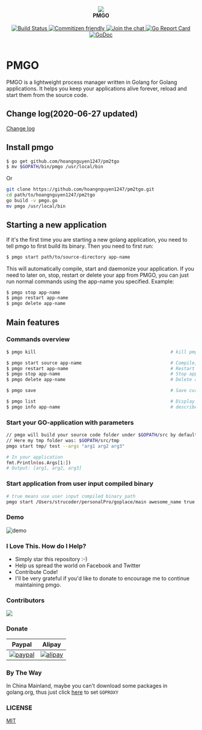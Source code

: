 <div align="center">
<a>
   <img src="https://i.loli.net/2018/12/06/5c08b9a294c29.png">
</a>
<br/>
<b>PMGO</b>
<br/><br/>
<a href="https://circleci.com/gh/hoangnguyen1247/pm2tgo">
<img src="https://circleci.com/gh/hoangnguyen1247/pm2tgo.svg?&style=shield&circle-token=0fa8ccfc85928edc54a0d7d848cbc784e31813ff" alt="Build Status">
</a>

<a href="http://commitizen.github.io/cz-cli">
  <img src="https://img.shields.io/badge/commitizen-friendly-brightgreen.svg" alt="Commitizen friendly" />
</a>

<a href="https://gitter.im/getpmgo/Lobby?utm_source=badge&utm_medium=badge&utm_campaign=pr-badge&utm_content=badge">
  <img src="https://badges.gitter.im/getpmgo/Lobby.svg" alt="Join the chat" />
</a>

<a href="https://goreportcard.com/report/github.com/hoangnguyen1247/pm2tgo">
  <img src="https://goreportcard.com/badge/github.com/hoangnguyen1247/pm2tgo" alt="Go Report Card" />
</a>

<a href="https://godoc.org/github.com/hoangnguyen1247/pm2tgo">
  <img src="https://godoc.org/github.com/hoangnguyen1247/pm2tgo?status.svg" alt="GoDoc" />
</a>
<br/><br/>
</div>


# PMGO 
PMGO is a lightweight process manager written in Golang for Golang applications. It helps you keep your applications alive forever, reload and start them from the source code.



## Change log(2020-06-27 updated)

[Change log](./changelog.md)


## Install pmgo

```bash
$ go get github.com/hoangnguyen1247/pm2tgo
$ mv $GOPATH/bin/pmgo /usr/local/bin
```

Or
```bash
git clone https://github.com/hoangnguyen1247/pm2tgo.git
cd path/to/hoangnguyen1247/pm2tgo
go build -v pmgo.go
mv pmgo /usr/local/bin
```


## Starting a new application
If it's the first time you are starting a new golang application, you need to tell pmgo to first build its binary. Then you need to first run:
```bash
$ pmgo start path/to/source-directory app-name
```

This will automatically compile, start and daemonize your application. If you need to later on, stop, restart or delete your app from PMGO, you can just run normal commands using the app-name you specified. Example:
```bash
$ pmgo stop app-name
$ pmgo restart app-name
$ pmgo delete app-name
```

## Main features

### Commands overview

```bash
$ pmgo kill                                                  # kill pmgo daemon process

$ pmgo start source app-name                                 # Compile, start, daemonize and auto  restart application.
$ pmgo restart app-name                                      # Restart a previously saved process
$ pmgo stop app-name                                         # Stop application.
$ pmgo delete app-name                                       # Delete application forever.

$ pmgo save                                                  # Save current process list

$ pmgo list                                                  # Display status for each app.
$ pmgo info app-name                                         # describe importance parameters of a process name
```

### Start your GO-application with parameters
```bash
// pmgo will build your source code folder under $GOPATH/src by default
// Here my tmp folder was: $GOPATH/src/tmp
pmgo start tmp/ test --args "arg1 arg2 arg3"

# In your application
fmt.Println(os.Args[1:])
# Output: [arg1, arg2, arg3]
```


### Start application from user input compiled binary

```bash
# true means use user input compiled binary path
pmgo start /Users/strucoder/personalPro/goplace/main awesome_name true --args="arg1 arg2 arg3"
```

### Demo
![demo](https://i.loli.net/2018/12/06/5c08bbd407b35.png)

### I Love This. How do I Help?

- Simply star this repository :-)
- Help us spread the world on Facebook and Twitter
- Contribute Code!
- I'll be very grateful if you'd like to donate to encourage me to continue maintaining pmgo.


### Contributors
<a href="https://github.com/hoangnguyen1247/pm2tgo/graphs/contributors">
  <img src="https://contributors-img.web.app/image?repo=hoangnguyen1247/pm2tgo" />
</a>

### Donate

|      **Paypal**       |        **Alipay**         |
| :------------------------: | :------------------------: |
| [![paypal](https://img.shields.io/badge/Donate-PayPal-green.svg)](https://www.paypal.me/strucoder) | [![alipay](https://img.shields.io/badge/Donate-alipay-blue.svg)](https://i.loli.net/2018/11/29/5bff95e2d29df.png) |

### By The Way
In China Mainland, maybe you can't download some packages in golang.org, thus just click [here](https://goproxy.io/zh/) to set `GOPROXY`
### LICENSE

[MIT](https://github.com/hoangnguyen1247/pm2tgo/blob/master/LICENSE)
